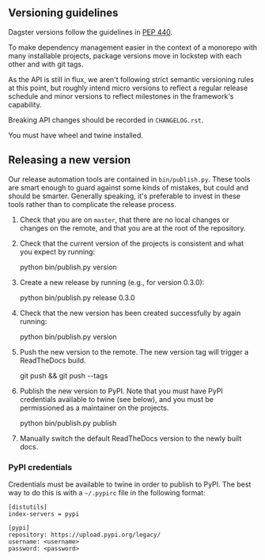 ## Versioning guidelines

Dagster versions follow the guidelines in [PEP 440](https://www.python.org/dev/peps/pep-0440//).

To make dependency management easier in the context of a monorepo with many installable projects,
package versions move in lockstep with each other and with git tags. 

As the API is still in flux, we aren't following strict semantic versioning rules at this point, but roughly
intend micro versions to reflect a regular release schedule and minor versions to reflect
milestones in the framework's capability.

Breaking API changes should be recorded in `CHANGELOG.rst`.

You must have wheel and twine installed.

## Releasing a new version

Our release automation tools are contained in `bin/publish.py`. These tools are smart enough to
guard against some kinds of mistakes, but could and should be smarter. Generally speaking, it's
preferable to invest in these tools rather than to complicate the release process.

1. Check that you are on `master`, that there are no local changes or changes on the remote, and
   that you are at the root of the repository.

2. Check that the current version of the projects is consistent and what you expect by running:

    python bin/publish.py version

3. Create a new release by running (e.g., for version 0.3.0):

    python bin/publish.py release 0.3.0

4. Check that the new version has been created successfully by again running:

    python bin/publish.py version

5. Push the new version to the remote. The new version tag will trigger a ReadTheDocs build.

    git push && git push --tags

6. Publish the new version to PyPI. Note that you must have PyPI credentials available to twine
   (see below), and you must be permissioned as a maintainer on the projects.

    python bin/publish.py publish

7. Manually switch the default ReadTheDocs version to the newly built docs.


### PyPI credentials

Credentials must be available to twine in order to publish to PyPI. The best way to do this is
with a `~/.pypirc` file in the following format:

    [distutils]
    index-servers = pypi

    [pypi]
    repository: https://upload.pypi.org/legacy/
    username: <username>
    password: <password>
